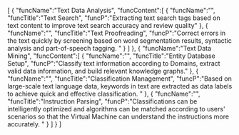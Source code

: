 [
	{
		"funcName":"Text Data Analysis",
		"funcContent":[
			{
				"funcName":"",
				"funcTitle":"Text Search",
				"funcP":"Extracting text search tags based on text content to improve text search accuracy and review quality"
			},
			{
				"funcName":"",
				"funcTitle":"Text Proofreading",
				"funcP":"Correct errors in the text quickly by screening based on word segmentation results, syntactic analysis and part-of-speech tagging. "
			}
		]
	},
	{
		"funcName":"Text Data Mining",
		"funcContent":[
			{
				"funcName":"",
				"funcTitle":"Entity Database Setup",
				"funcP":"Classify text information according to Domains, extract valid data information, and build relevant knowledge graphs."
			},
			{
				"funcName":"",
				"funcTitle":"Classification Management",
				"funcP":"Based on large-scale text language data, keywords in text are extracted as data labels to achieve quick and effective classification. "
			},
			{
				"funcName":"",
				"funcTitle":"Instruction Parsing",
				"funcP":"Classifications can be intelligently optimized and algorithms can be matched according to users' scenarios so that the Virtual Machine can understand the instructions more accurately. "
			}
		]
	}
]